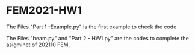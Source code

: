 # FEM2021-HW1

The Files "Part 1 -Example.py" is the first example to check the code

The Files "beam.py" and "Part 2 - HW1.py" are the codes to complete the asigminet of 202110 FEM. 
